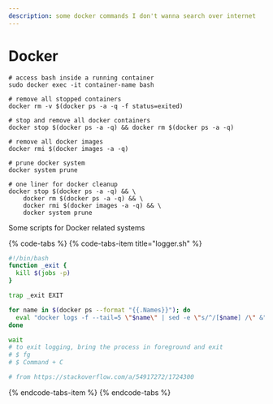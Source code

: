 ```yaml
---
description: some docker commands I don't wanna search over internet
---
```


# Docker

```text
# access bash inside a running container
sudo docker exec -it container-name bash

# remove all stopped containers
docker rm -v $(docker ps -a -q -f status=exited)

# stop and remove all docker containers
docker stop $(docker ps -a -q) && docker rm $(docker ps -a -q)

# remove all docker images
docker rmi $(docker images -a -q)

# prune docker system
docker system prune

# one liner for docker cleanup
docker stop $(docker ps -a -q) && \
    docker rm $(docker ps -a -q) && \
    docker rmi $(docker images -a -q) && \
    docker system prune
```

Some scripts for Docker related systems

{% code-tabs %}
{% code-tabs-item title="logger.sh" %}
```bash
#!/bin/bash
function _exit {
  kill $(jobs -p)
}

trap _exit EXIT

for name in $(docker ps --format "{{.Names}}"); do
  eval "docker logs -f --tail=5 \"$name\" | sed -e \"s/^/[$name] /\" &";
done

wait
# to exit logging, bring the process in foreground and exit
# $ fg
# $ Command + C

# from https://stackoverflow.com/a/54917272/1724300
```
{% endcode-tabs-item %}
{% endcode-tabs %}



